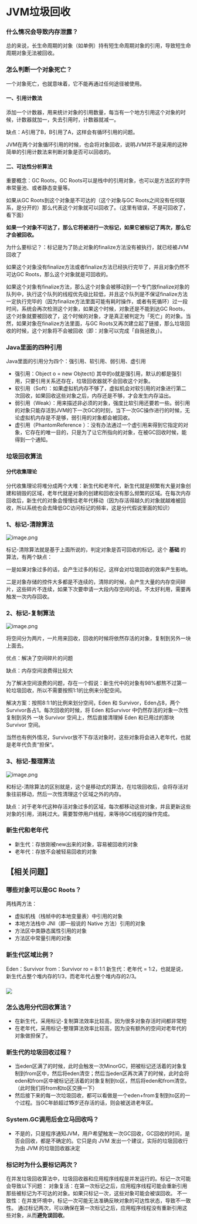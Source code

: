 
## 
## 


# JVM垃圾回收

### 什么情况会导致内存泄露？
总的来说，长生命周期的对象（如单例）持有短生命周期对象的引用，导致短生命周期对象无法被回收。

### 怎么判断一个对象死亡？

一个对象死亡，也就意味着，它不能再通过任何途径被使用。

#### 一、引用计数法

添加一个计数器，用来统计对象的引用数量，每当有一个地方引用这个对象的时候，计数器就加一，失去引用时，计数器就减一。

缺点：A引用了B，B引用了A，这样会有循环引用的问题。

JVM在两个对象循环引用的时候，也会将对象回收，说明JVM并不是采用的这种简单的引用计数法来判断对象是否可以回收的。

#### 二、可达性分析算法

重要概念：GC Roots，GC Roots可以是栈中的引用对象，也可以是方法区的字符串常量池、或者静态变量等。

如果从GC Roots到这个对象是不可达的（这个对象与GC Roots之间没有任何联系，是分开的）那么代表这个对象就可以回收了。（这里有错误，不是可回收了，看下面）

**如果一个对象不可达了，那么它将被进行一次标记，如果它被标记了两次，那么它才会被回收。**

为什么要标记？：标记是为了防止对象的finalize方法没有被执行，就已经被JVM回收了

如果这个对象没有finalize方法或者finalize方法已经执行完毕了，并且对象仍然不可达GC Roots，那么这个对象就是可回收的。

如果这个对象有finalize方法，那么这个对象会被移动到一个专门放finalize对象的队列中，执行这个队列的线程优先级比较低，并且这个队列是不保证finalize方法一定执行完毕的（因为finalize方法里面可能有耗时操作，或者有死循环）过一段时间，系统会再次检测这个对象，如果这个时候，对象还是不能到达GC Roots，这个对象就要被回收了，这个时候的对象，才是真正被判定为「死亡」的对象。当然，如果对象在finalize方法里面，与GC Roots又再次建立起了链接，那么垃圾回收的时候，这个对象将不会被回收（即：对象可以完成「自我拯救」）。

### Java里面的四种引用

Java里面的引用分为四个：强引用、软引用、弱引用、虚引用

- 强引用：Object o = new Objtect() 其中的o就是强引用，默认的都是强引用，只要引用关系还存在，垃圾回收器就不会回收这个对象。
- 软引用（Soft）：如果虚拟机内存不够了，虚拟机会对软引用的对象进行第二次回收，如果回收这些对象之后，内存还是不够，才会发生内存溢出。
- 弱引用（Weak）：用来描述非必须的对象，强度比软引用还要若一些。弱引用的对象只能存活到JVM的下一次GC的时刻，当下一次GC操作进行的时候，无论虚拟机内存是不是够，弱引用的对象都会被回收。
- 虚引用（PhantomReference ）：没有办法通过一个虚引用来得到它指定的对象，它存在的唯一目的，只是为了让它所指向的对象，在被GC回收时候，能得到一个通知。

### 垃圾回收算法

#### 分代收集理论

分代收集理论将堆分成两个大堆：新生代和老年代，新生代就是频繁有大量对象创建和销毁的区域，老年代就是对象的创建和回收没有那么频繁的区域。在每次内存回收后，新生代的对象会慢慢往老年代移动（因为存活得越久的对象就越难被回收，所以系统也会去降低GC访问标记的频率，这是分代假说里面的知识）

### 1、标记-清除算法

![image.png](https://cdn.nlark.com/yuque/0/2022/png/365981/1650269738184-bdaad9e5-d38f-4f63-86df-d1f13a7dd61b.png#averageHue=%23eaebec&clientId=u1ba2e76d-b1d9-4&from=paste&height=403&id=ua6a47527&originHeight=806&originWidth=1986&originalType=binary&ratio=1&rotation=0&showTitle=false&size=589823&status=done&style=none&taskId=u490c04b7-2eae-4283-9438-3637225ecf0&title=&width=993)

标记-清除算法就是基于上面所说的，判定对象是否可回收的标记。这个 **基础** 的算法，有两个缺点：

一是如果对象过多的话，会产生过多的标记，这样会对垃圾回收的效率产生影响。

二是对象存储的控件大多都是不连续的，清除的时候，会产生大量的内存空间碎片，这些碎片不连续，如果下次要申请一大段内存空间的话，不太好利用，需要再触发一次内存回收。

### 2、标记-复制算法

![image.png](https://cdn.nlark.com/yuque/0/2022/png/365981/1650269743348-88649006-7e09-4cb6-b064-55c80f9300ff.png#averageHue=%23eaebec&clientId=u1ba2e76d-b1d9-4&from=paste&height=377&id=u7cad11ff&originHeight=754&originWidth=1816&originalType=binary&ratio=1&rotation=0&showTitle=false&size=625649&status=done&style=none&taskId=u012f693a-0e45-43d9-a5b3-64416740831&title=&width=908)

将空间分为两片，一片用来回收，回收的时候将依然存活的对象，复制到另外一块上面去。

优点：解决了空间碎片的问题

缺点：内存空间浪费得比较大

为了解决空间浪费的问题，存在一个假说：新生代中的对象有98%都熬不过第一轮垃圾回收，所以不需要按照1:1的比例来分配空间。

解决方案：按照8:1:1的比例来划分空间，Eden 和 Survivor，Eden占8，两个Survivor各占1。每次回收的时候，将 Eden 和Survivor 中仍然存活的对象一次性复制到另外 一块 Survivor 空间上，然后直接清理掉 Eden 和已用过的那块 Survivor 空间。

当然也有例外情况，Survivor放不下存活对象时，这些对象将会进入老年代，也就是老年代负责“担保“。

### 3、标记-整理算法

![image.png](https://cdn.nlark.com/yuque/0/2022/png/365981/1650269748305-a99ab339-08ac-4fae-940f-e5b2e9c6884e.png#averageHue=%23e8e9e9&clientId=u1ba2e76d-b1d9-4&from=paste&height=393&id=ubadbe555&originHeight=786&originWidth=1866&originalType=binary&ratio=1&rotation=0&showTitle=false&size=542132&status=done&style=none&taskId=ufd20bd18-ab61-4843-a06d-a42e7f18fb3&title=&width=933)

和标记-清除算法的区别就是，这个是移动式的算法，在垃圾回收后，会将存活对象往前移动，然后一次性清理这个区域之外的内存。

缺点：对于老年代这种存活对象过多的区域，每次都移动这些对象，并且更新这些对象的引用，消耗过大。需要暂停用户线程，来等待GC线程的操作完成。

### 新生代和老年代

- 新生代：存放刚被new出来的对象，容易被回收的对象
- 老年代：存放不会被轻易回收的对象
## 【相关问题】
### 哪些对象可以是GC Roots？
两栈两方法：

- 虚拟机栈（栈帧中的本地变量表）中引用的对象
- 本地方法栈中 JNI（即一般说的 Native 方法）引用的对象
- 方法区中类静态属性引用的对象
- 方法区中常量引用的对象

### 新生代区域比例？
Eden：Survivor from：Survivor ro = 8:1:1
新生代：老年代 = 1:2，也就是说，新生代占整个堆内存的1/3，而老年代占整个堆内存的2/3。
### ![](https://cdn.nlark.com/yuque/0/2022/webp/365981/1650300402472-b7063968-2ea4-46da-b46e-5aa3fa2d532f.webp#averageHue=%23e6deb6&clientId=u5ef74176-415e-4&from=paste&id=u41692bd0&originHeight=229&originWidth=927&originalType=url&ratio=1&rotation=0&showTitle=false&status=done&style=none&taskId=ubf4c956a-317b-442f-b61b-6a21614dcd2&title=)
### 怎么选用分代回收算法？

- 在新生代，采用标记-复制算法效率比较高，因为很多对象存活时间都非常短
- 在老年代，采用标记-整理算法效率比较高，因为没有额外的空间对老年代的对象做担保了。
### **新生代的垃圾回收过程？**

- 当eden区满了的时候，此时会触发一次MinorGC，把被标记还活着的对象复制到from区中，然后将eden清空；然后当eden区再次满了的时候，此时会将eden和from区中被标记还活着的对象复制到to区，然后将eden和from清空。（此时我们将from和to区交换一下）
- 然后接下来的每一次垃圾回收，都可以看做是一个eden+from复制到to区的一个过程。当GC年龄超过**15**岁还存活的话，则会被送进老年区。
### System.GC调用后会立马回收吗？

- 不是的，只是程序通知JVM，用户希望触发一次GC回收，GC回收的时间，是否会回收，都是不确定的。它只是向 JVM 发出一个建议，实际的垃圾回收行为由 JVM 的垃圾回收器决定

### 标记时为什么要标记两次？
在并发垃圾回收算法中，垃圾回收器和应用程序线程是并发运行的。标记一次可能会导致以下问题：
对象复活：在第一次标记之后，应用程序线程可能会重新引用那些被标记为不可达的对象。如果只标记一次，这些对象可能会被误回收。
不一致性：在并发环境中，标记一次可能无法准确反映对象的可达性状态，导致不一致性。
通过标记两次，可以确保在第一次标记之后，应用程序线程没有重新引用这些对象，从而**避免误回收**。

